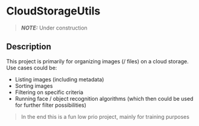 ﻿# CloudStorageUtils

> **_NOTE:_** Under construction

## Description

This project is primarily for organizing images (/ files) on a cloud storage.  
Use cases could be:
- Listing images (including metadata)
- Sorting images
- Filtering on specific criteria
- Running face / object recognition algorithms (which then could be used for further filter possibilities)

> In the end this is a fun low prio project, mainly for training purposes
